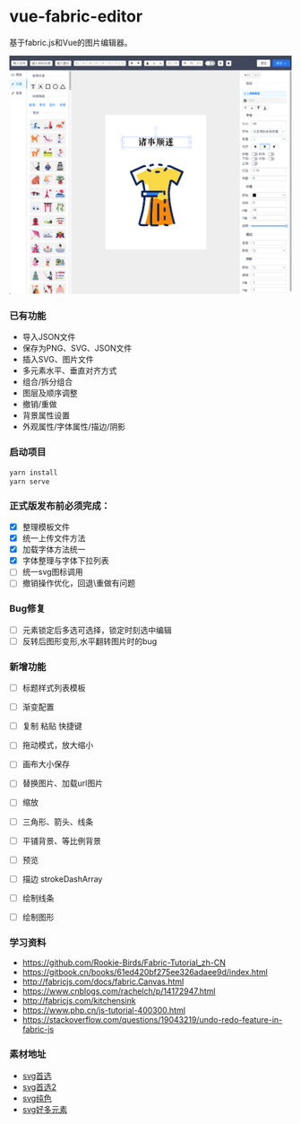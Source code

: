 # vue-fabric-editor
基于fabric.js和Vue的图片编辑器。

<p align="center"><img src="./src/assets/demo.png" /></p>

### 已有功能
- 导入JSON文件
- 保存为PNG、SVG、JSON文件
- 插入SVG、图片文件
- 多元素水平、垂直对齐方式
- 组合/拆分组合
- 图层及顺序调整
- 撤销/重做
- 背景属性设置
- 外观属性/字体属性/描边/阴影

### 启动项目
```
yarn install
yarn serve
```

### 正式版发布前必须完成：
- [x] 整理模板文件
- [x] 统一上传文件方法
- [x] 加载字体方法统一
- [x] 字体整理与字体下拉列表
- [ ] 统一svg图标调用
- [ ] 撤销操作优化，回退\重做有问题

### Bug修复
- [ ] 元素锁定后多选可选择，锁定时刻选中编辑
- [ ] 反转后图形变形,水平翻转图片时的bug

### 新增功能
- [ ] 标题样式列表模板
- [ ] 渐变配置
- [ ] 复制 粘贴 快捷键
- [ ] 拖动模式，放大缩小
- [ ] 画布大小保存
- [ ] 替换图片、加载url图片
- [ ] 缩放
- [ ] 三角形、箭头、线条
- [ ] 平铺背景、等比例背景
- [ ] 预览
- [ ] 描边 strokeDashArray
- [ ] 绘制线条
- [ ] 绘制图形


### 学习资料
<!-- 中文文档 -->
- https://github.com/Rookie-Birds/Fabric-Tutorial_zh-CN
- https://gitbook.cn/books/61ed420bf275ee326adaee9d/index.html
- http://fabricjs.com/docs/fabric.Canvas.html
- https://www.cnblogs.com/rachelch/p/14172947.html
- http://fabricjs.com/kitchensink
- https://www.php.cn/js-tutorial-400300.html
- https://stackoverflow.com/questions/19043219/undo-redo-feature-in-fabric-js

### 素材地址
<!-- 素材 -->
- [svg首选](https://www.svgrepo.com/)
- [svg首选2](https://www.shareicon.net/)
- [svg纯色](https://svgsilh.com/zh/)
- [svg好多元素](http://gofreedownload.net/)